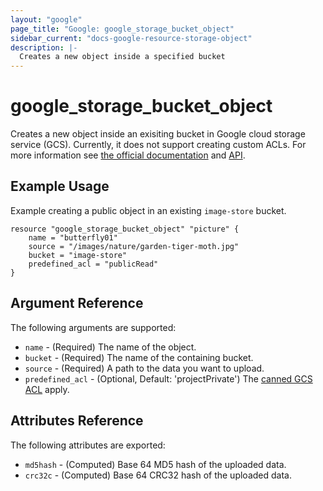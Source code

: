 ```yaml
---
layout: "google"
page_title: "Google: google_storage_bucket_object"
sidebar_current: "docs-google-resource-storage-object"
description: |-
  Creates a new object inside a specified bucket
---
```


# google\_storage\_bucket\_object

Creates a new object inside an exisiting bucket in Google cloud storage service (GCS). Currently, it does not support creating custom ACLs. For more information see [the official documentation](https://cloud.google.com/storage/docs/overview) and [API](https://cloud.google.com/storage/docs/json_api).


## Example Usage

Example creating a public object in an existing `image-store` bucket.

```
resource "google_storage_bucket_object" "picture" {
	name = "butterfly01"
    source = "/images/nature/garden-tiger-moth.jpg"
    bucket = "image-store"
	predefined_acl = "publicRead"
}

```

## Argument Reference

The following arguments are supported:

* `name` - (Required) The name of the object.
* `bucket` - (Required) The name of the containing bucket.
* `source` - (Required) A path to the data you want to upload.
* `predefined_acl` - (Optional, Default: 'projectPrivate') The [canned GCS ACL](https://cloud.google.com/storage/docs/access-control#predefined-acl) apply.

## Attributes Reference

The following attributes are exported:

* `md5hash` - (Computed) Base 64 MD5 hash of the uploaded data.
* `crc32c` - (Computed) Base 64 CRC32 hash of the uploaded data.
